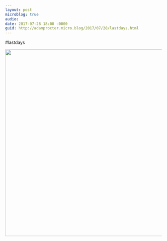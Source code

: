 ```yaml
---
layout: post
microblog: true
audio: 
date: 2017-07-28 18:00 -0000
guid: http://adamprocter.micro.blog/2017/07/28/lastdays.html
---
```

#lastdays

<img src="http://discursive.adamprocter.co.uk/uploads/2017/0bc2a521b7.jpg" width="600" height="600" />
